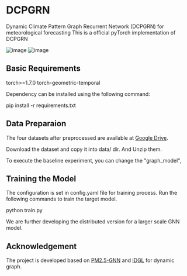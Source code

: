 # DCPGRN
Dynamic Climate Pattern Graph Recurrent Network (DCPGRN) for meteorological forecasting
This is a official pyTorch implementation of DCPGRN

![image](https://user-images.githubusercontent.com/44642002/236671180-822846e7-b3fd-4dce-b01c-fa383b6d5338.png)
![image](https://user-images.githubusercontent.com/44642002/236467448-15e556f8-d9b8-4407-8bb0-8c5373b827eb.png)



## Basic Requirements
torch>=1.7.0
torch-geometric-temporal

Dependency can be installed using the following command:

pip install -r requirements.txt

## Data Preparaion
The four datasets after preprocessed are available at [Google Drive]().

Download the dataset and copy it into data/ dir. And Unzip them.

To execute the baseline experiment, you can change the "graph_model", 


## Training the Model
The configuration is set in config.yaml file for training process. Run the following commands to train the target model.

python train.py

We are further developing the distributed version for a larger scale GNN model.

## Acknowledgement
The project is developed based on [PM2.5-GNN](https://github.com/shuowang-ai/PM2.5-GNN) and [IDGL](https://github.com/hugochan/IDGL) for dynamic graph.
